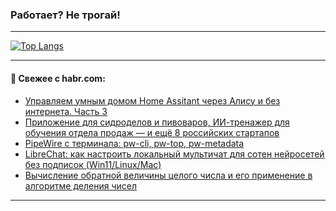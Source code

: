 ### Работает? Не трогай!

---
<!--
#### 🛠️ Technical stack:

![Java](https://img.shields.io/badge/Java-informational?logo=Oracle&style=flat&logoColor=white&color=FF4500)
![Kotlin](https://img.shields.io/badge/Kotlin-informational?logo=Kotlin&style=flat&logoColor=white&color=774D97)
![TS](https://img.shields.io/badge/TypeScript-informational?logo=typeScript&style=flat&logoColor=black&color=017acc)
![Python](https://img.shields.io/badge/Python-informational?logo=Python&style=flat&logoColor=black&color=ffdd54) <br>
![Spring](https://img.shields.io/badge/Spring-informational?logo=Spring&style=flat&logoColor=white&color=6DB33F) 
![SpringBoot](https://img.shields.io/badge/SpringBoot-informational?logo=SpringBoot&style=flat&logoColor=white&color=6DB33F)
![Nest](https://img.shields.io/badge/NestJS-informational?logo=NestJS&style=flat&logoColor=white&color=E0234E) 
![NodeJS](https://img.shields.io/badge/NodeJS-informational?logo=node.js&style=flat&logoColor=white&color=70A760)<br>
![PostgreSQL](https://img.shields.io/badge/PostgreSQL-informational?logo=PostgreSQL&style=flat&logoColor=white&color=DAA520)
![MongoDB](https://img.shields.io/badge/MongoDB-informational?logo=MongoDB&style=flat&logoColor=white&color=870000)
![Apache](https://img.shields.io/badge/Apache-informational?logo=apache&style=flat&logoColor=white&color=f74e28)

___ 
-->

<!--- #### 🛠️ : --->

[![Top Langs](https://github-readme-stats-82jvfl3w3-advtsettinggmailcoms-projects.vercel.app/api/top-langs/?username=zloylis&langs_count=10&hide_title=true&title_color=e6edf3&size_weight=0.5&count_weight=0.5&layout=compact&hide_progress=true&hide_border=true&theme=dracula&hide=css,makefile,cmake)](https://github.com/zloylis)

<!---


####  :octocat:&nbsp;&nbsp; Статистика:

![GitHub stats](https://github-readme-stats-u2qms2cxw-advtsettinggmailcoms-projects.vercel.app/api?username=zloylis&show_icons=true&hide_border=true&theme=dracula&title_color=e6edf3&include_all_commits=true&count_private=true&hide_rank=false&hide_title=true&rank_icon=github)
-->
---

#### 💬 Свежее с habr.com:

<!-- BLOG-POST-LIST:START -->
- [Управляем умным домом Home Assitant через Алису и без интернета. Часть 3](https://habr.com/ru/articles/947942/?utm_source=habrahabr&utm_medium=rss&utm_campaign=947942)
- [Приложение для сидроделов и пивоваров, ИИ-тренажер для обучения отдела продаж — и ещё 8 российских стартапов](https://habr.com/ru/companies/productradar/articles/949392/?utm_source=habrahabr&utm_medium=rss&utm_campaign=949392)
- [PipeWire с терминала: pw-cli, pw-top, pw-metadata](https://habr.com/ru/companies/otus/articles/947594/?utm_source=habrahabr&utm_medium=rss&utm_campaign=947594)
- [LibreChat: как настроить локальный мультичат для сотен нейросетей без подписок &lpar;Win11/Linux/Mac&rpar;](https://habr.com/ru/companies/bothub/articles/949514/?utm_source=habrahabr&utm_medium=rss&utm_campaign=949514)
- [Вычисление обратной величины целого числа и его применение в алгоритме деления чисел](https://habr.com/ru/articles/949154/?utm_source=habrahabr&utm_medium=rss&utm_campaign=949154)
<!-- BLOG-POST-LIST:END -->

---
